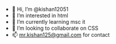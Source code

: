 - 👋 Hi, I’m @kishan12051
- 👀 I’m interested in html
- 🌱 I’m currently learning msc it
- 💞️ I’m looking to collaborate on CSS
- 📫 mr.kishan125@gmail.com for contact

<!---
kishan12051/kishan12051 is a ✨ special ✨ repository because its `README.md` (this file) appears on your GitHub profile.
You can click the Preview link to take a look at your changes.
--->
